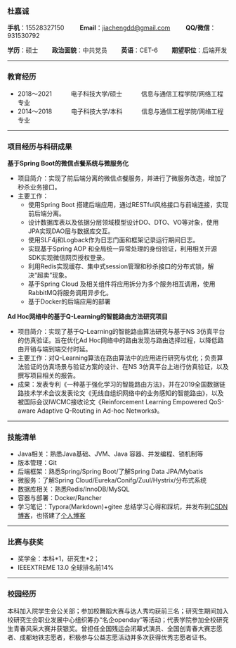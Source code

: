 ### 杜嘉诚
**手机**：15528327150		&nbsp;&nbsp;&nbsp; &nbsp;&nbsp;&nbsp;	**Email**：jiachengdd@gmail.com  	&nbsp;&nbsp;&nbsp;	&nbsp;&nbsp;&nbsp;	**QQ/微信**：931530792

**学历**：硕士		&nbsp;&nbsp;&nbsp;&nbsp;&nbsp;&nbsp;	**政治面貌**：中共党员	&nbsp;&nbsp;&nbsp;&nbsp;&nbsp;&nbsp;		**英语**：CET-6	&nbsp;&nbsp;&nbsp;&nbsp;&nbsp;&nbsp;		**期望职位**：后端开发
* * *
### 教育经历
- 2018～2021	&nbsp;&nbsp;&nbsp;	&nbsp;	&nbsp;	&nbsp;					电子科技大学/硕士			&nbsp;&nbsp;&nbsp;	&nbsp;	&nbsp;	&nbsp;				信息与通信工程学院/网络工程专业
- 2014～2018         &nbsp;&nbsp;&nbsp;	&nbsp;	&nbsp;	&nbsp;	               电子科技大学/本科         &nbsp;&nbsp;&nbsp;	&nbsp;	&nbsp;	&nbsp;	               信息与通信工程学院/网络工程专业
* * *
### 项目经历与科研成果
**基于Spring Boot的微信点餐系统与微服务化**
 - 项目简介：实现了前后端分离的微信点餐服务，并进行了微服务改造，增加了秒杀业务接口。
 - 主要工作：
   - 使用Spring Boot 搭建后端应用，通过RESTful风格接口与前端连接，实现前后端分离。
   - 设计数据库表以及依据分层领域模型设计DO、DTO、VO等对象，使用JPA实现DAO层与数据库交互。
   - 使用SLF4j和Logback作为日志门面和框架记录运行期间日志。
   - 实现基于Spring AOP 和全局统一异常处理的身份验证，利用相关开源SDK实现微信网页授权登录。
   - 利用Redis实现缓存、集中式session管理和秒杀接口的分布式锁，解决“超卖”现象。
   - 基于Spring Cloud 及相关组件将应用拆分为多个服务相互调用，使用RabbitMQ将服务调用异步化。
   - 基于Docker的后端应用的部署 

 **Ad Hoc网络中的基于Q-Learning的智能路由方法研究项目**
 - 项目简介：实现了基于Q-Learning的智能路由算法研究与基于NS 3仿真平台的仿真验证。旨在优化Ad Hoc网络中的路由发现与路由选择过程，以降低路由开销与端到端交付时延。
 - 主要工作：对Q-Learning算法在路由算法中的应用进行研究与优化；负责算法验证的仿真场景与验证方案的设计、在NS 3仿真平台上进行仿真验证，以及撰写项目相关的报告。
 - 成果：发表专利《一种基于强化学习的智能路由方法》，并在2019全国数据链路技术学术会议发表论文《无线自组织网络中的业务感知的智能路由》，以及被国际会议IWCMC接收论文《Reinforcement Learning Empowered QoS-aware Adaptive Q-Routing in Ad-hoc Networks》。
* * *
### 技能清单
- Java相关：熟悉Java基础、JVM、Java 容器、并发编程、锁机制等
- 版本管理：Git
- 后端框架：熟悉Spring/Spring Boot/了解Spring Data JPA/Mybatis
- 微服务：了解Spring Cloud/Eureka/Conifg/Zuul/Hystrix/分布式系统
- 数据库相关：熟悉Redis/InnoDB/MySQL
- 容器与部署：Docker/Rancher
- 学习笔记：Typora(Markdown)+gitee 总结学习心得和踩坑，并发布到[CSDN博客](https://blog.csdn.net/Newbie_J)，也搭建了[个人博客](http://jachindo.top:8090/)
* * *
### 比赛与获奖
- 奖学金：本科\*1，研究生\*2；
- IEEEXTREME 13.0 全球排名前14%
***
### 校园经历
本科加入院学生会公关部；参加校舞蹈大赛与达人秀均获前三名；研究生期间加入校研究生会职业发展中心组织筹办“名企openday”等活动；代表学院参加全校研究生青春风采大赛并获银奖。曾担任全国残运会闭幕式演员、全国创青春大赛志愿者、成都地铁志愿者，积极参与公益志愿活动并多次获得优秀志愿者证书。